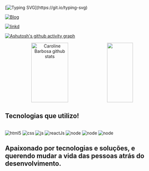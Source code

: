 
[![Typing SVG](https://readme-typing-svg.demolab.com/?lines=Olá,+Eu+Sou+Ranathan+Henrique!)](https://git.io/typing-svg)

  
[![Blog](https://img.shields.io/badge/Instagram-E4405F?style=for-the-badge&logo=instagram&logoColor=white)](https://www.instagram.com/rancwb/)

[![linkd](https://img.shields.io/badge/LinkedIn-0077B5?style=for-the-badge&logo=linkedin&logoColor=white)](https://www.linkedin.com/in/ranathan-henrique-708970206/)


[![Ashutosh's github activity graph](https://github-readme-activity-graph.cyclic.app/graph?username=RanCwb&bg_color=080808&color=ffffff&line=0171e9&point=ffffff&area=true&hide_border=true)](https://github.com/ashutosh00710/github-readme-activity-graph)


<div align="center">
  <img width="49%" height="195px" src="https://github-readme-stats.vercel.app/api?username=RanCwb&show_icons=true&count_private=true&hide_border=true&title_color=1E90FF&icon_color=FFE600&text_color=c9d1d9&bg_color=0d1117" alt="Caroline Barbosa github stats" /> 
  <img width="41%" height="195px" src="https://github-readme-stats.vercel.app/api/top-langs/?username=RanCwb&layout=compact&hide_border=true&title_color=1E90FF&text_color=c9d1d9&bg_color=0d1117" />
</div>


## Tecnologias que utilizo!

<div style="diplay: inline_block"><br/>
    <img  alt="html5" src="https://img.shields.io/badge/HTML5-E34F26?style=for-the-badge&logo=html5&logoColor=white"/>
     <img  alt="css" src="https://img.shields.io/badge/CSS3-1572B6?style=for-the-badge&logo=css3&logoColor=white"/>
      <img a alt="js" src="https://img.shields.io/badge/JavaScript-F7DF1E?style=for-the-badge&logo=javascript&logoColor=black"/>
       <img  alt="reactJs" src="https://img.shields.io/badge/React-20232A?style=for-the-badge&logo=react&logoColor=61DAFB"/>
       <img  alt="node" src="https://img.shields.io/badge/Node.js-43853D?style=for-the-badge&logo=node.js&logoColor=white"/>
     <img  alt="node" src="https://img.shields.io/badge/TypeScript-007ACC?style=for-the-badge&logo=typescript&logoColor=white"/>
    <img  alt="node" src="https://img.shields.io/badge/GitHub-100000?style=for-the-badge&logo=github&logoColor=white"/>
    
</div>

## Apaixonado por tecnologias e soluções, e querendo mudar a vida das pessoas atrás do desenvolvimento.
